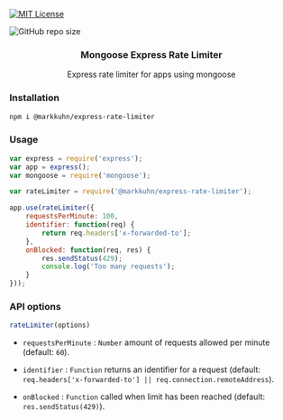 [![MIT License](https://img.shields.io/github/license/markkuhn/mongoose-express-rate-limiter.svg?style=flat-square)](https://github.com/markkuhn/mongoose-express-rate-limiter/blob/main/LICENSE)

![GitHub repo size](https://img.shields.io/github/repo-size/markkuhn/express-rate-limiter?style=flat-square)

<h3 align="center">Mongoose Express Rate Limiter</h3>
<p align="center">Express rate limiter for apps using mongoose</p>

### Installation

``` sh
npm i @markkuhn/express-rate-limiter
```

### Usage

``` js
var express = require('express');
var app = express();
var mongoose = require('mongoose');

var rateLimiter = require('@markkuhn/express-rate-limiter');

app.use(rateLimiter({
    requestsPerMinute: 100,
    identifier: function(req) {
        return req.headers['x-forwarded-to'];
    },
    onBlocked: function(req, res) {
        res.sendStatus(429);
        console.log('Too many requests');
    }
}));
```

### API options

``` js
rateLimiter(options)
```

 - `requestsPerMinute` : `Number` amount of requests allowed per minute (default: `60`).

 - `identifier` : `Function` returns an identifier for a request (default: `req.headers['x-forwarded-to'] || req.connection.remoteAddress`).

 - `onBlocked` : `Function` called when limit has been reached (default: `res.sendStatus(429)`).

[license-shield]: https://img.shields.io/github/license/markkuhn/mongoose-express-rate-limiter.svg?style=flat-square
[license-url]: https://github.com/markkuhn/mongoose-express-rate-limiter/blob/main/LICENSE
